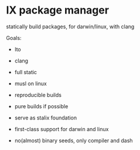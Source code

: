 # IX package manager

statically build packages, for darwin/linux, with clang

Goals:
* lto
* clang
* full static

* musl on linux
* reproducible builds
* pure builds if possible
* serve as stalix foundation
* first-class support for darwin and linux
* no(almost) binary seeds, only compiler and dash
